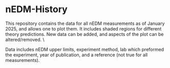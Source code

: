 # nEDM-History
This repository contains the data for all nEDM measurements as of January 2025, and allows one to plot them. It includes shaded regions for different theory predictions. New data can be added, and aspects of the plot can be altered/removed. \

Data includes nEDM upper limits, experiment method, lab which preformed the experiment, year of publication, and a reference (not true for all measurements).
